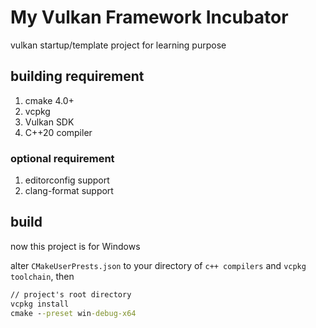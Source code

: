 # My Vulkan Framework Incubator

vulkan startup/template project for learning purpose

## building requirement

1. cmake 4.0+
2. vcpkg
3. Vulkan SDK
4. C++20 compiler

### optional requirement

1. editorconfig support
1. clang-format support

## build

now this project is for Windows

alter `CMakeUserPrests.json` to your directory of `c++ compilers` and `vcpkg toolchain`, then

```cmd
// project's root directory
vcpkg install
cmake --preset win-debug-x64
```
